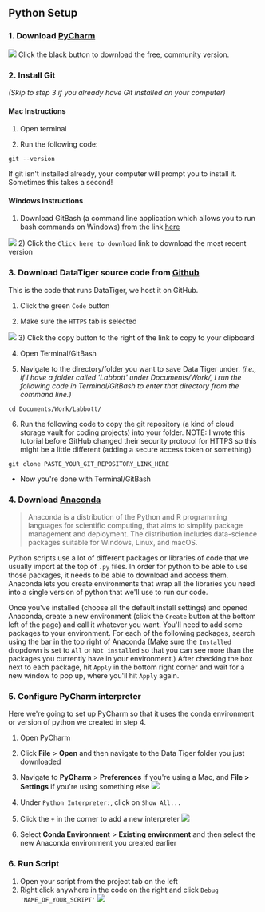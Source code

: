 ## Python Setup

### 1. Download [PyCharm](https://www.jetbrains.com/pycharm/download/)

![](/images/screenshots/Screen%20Shot%202022-01-26%20at%2011.40.03%20AM.png)
Click the black button to download the free, community version. 
### 2. Install Git 
_(Skip to step 3 if you already have Git installed on your computer)_

#### Mac Instructions
1) Open terminal

2) Run the following code:

```console
git --version
 ```
If git isn't installed already, your computer will prompt you to install it. Sometimes this takes a second! 

#### Windows Instructions
1) Download GitBash (a command line application which allows you to run bash commands on Windows) from the link [here](https://git-scm.com/download/win)

![](/images/screenshots/Screen%20Shot%202022-01-26%20at%2011.40.43%20AM.png)
2) Click the `Click here to download` link to download the most recent version

### 3. Download DataTiger source code from [Github](https://github.com/Populustremuloides/DataTiger2)
This is the code that runs DataTiger, we host it on GitHub.

1) Click the green `Code` button 

2) Make sure the `HTTPS` tab is selected

![](/images/screenshots/Screen%20Shot%202022-01-26%20at%2011.41.03%20AM.png)
3) Click the copy button to the right of the link to copy to your clipboard

4) Open Terminal/GitBash

5) Navigate to the directory/folder you want to save Data Tiger under. _(i.e., if I have a folder called 'Labbott' under Documents/Work/, I run the following code in Terminal/GitBash to enter that directory from the command line.)_
	
```console
cd Documents/Work/Labbott/
```
	
6) Run the following code to copy the git repository (a kind of cloud storage vault for coding projects) into your folder. NOTE: I wrote this tutorial before GitHub changed their security protocol for HTTPS so this might be a little different (adding a secure access token or something)

```console
git clone PASTE_YOUR_GIT_REPOSITORY_LINK_HERE
```
- Now you're done with Terminal/GitBash
### 4. Download [Anaconda](https://www.anaconda.com/products/individual)
> Anaconda is a distribution of the Python and R programming languages for scientific computing, that aims to simplify package management and deployment. The distribution includes data-science packages suitable for Windows, Linux, and macOS.

Python scripts use a lot of different packages or libraries of code that we usually import at the top of `.py` files. In order for python to be able to use those packages, it needs to be able to download and access them. Anaconda lets you create environments that wrap all the libraries you need into a single version of python that we'll use to run our code.

Once you've installed (choose all the default install settings) and opened Anaconda, create a new environment (click the `Create` button at the bottom left of the page) and call it whatever you want. You'll need to add some packages to your environment. For each of the following packages, search using the bar in the top right of Anaconda (Make sure the `Installed` dropdown is set to `All` or `Not installed` so that you can see more than the packages you currently have in your environment.) After checking the box next to each package, hit `Apply` in the bottom right corner and wait for a new window to pop up, where you'll hit `Apply` again.

### 5. Configure PyCharm interpreter
Here we're going to set up PyCharm so that it uses the conda environment or version of python we created in step 4. 
1) Open PyCharm
2) Click **File** > **Open** and then navigate to the Data Tiger folder you just downloaded
3) Navigate to **PyCharm** > **Preferences** if you're using a Mac, and **File > Settings** if you're using something else
![](/images/screenshots/Screen%20Shot%202022-01-26%20at%2011.41.51%20AM.png)
4) Under `Python Interpreter:`, click on `Show All...`
5) Click the `+` in the corner to add a new interpreter 
![](/images/screenshots/Screen%20Shot%202022-01-26%20at%2011.42.28%20AM.png)

6) Select **Conda Environment** > **Existing environment** and then select the new Anaconda environment you created earlier

### 6. Run Script
1) Open your script from the project tab on the left
2) Right click anywhere in the code on the right and click `Debug 'NAME_OF_YOUR_SCRIPT'`
![](/images/screenshots/Screen%20Shot%202022-01-26%20at%2011.42.55%20AM.png)
